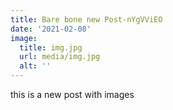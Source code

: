 ```yaml
---
title: Bare bone new Post-nYgVViEO
date: '2021-02-08'
image:
  title: img.jpg
  url: media/img.jpg
  alt: ''
---
```

this is a new post with images

